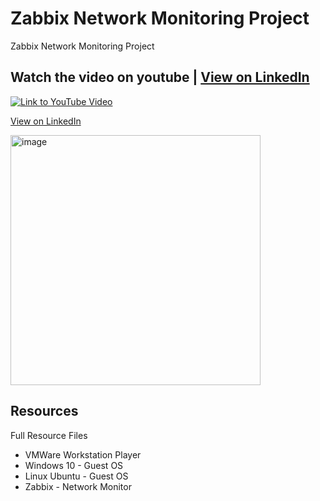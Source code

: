 # Zabbix Network Monitoring Project
Zabbix Network Monitoring Project

## Watch the video on youtube | [View on LinkedIn](https://www.linkedin.com/posts/kenneth-nweke-4a9456185_unlock-the-power-of-monitoring-with-zabbix-activity-7222518512160772097-0cDa?utm_source=share&utm_medium=member_desktop)
[![Link to YouTube Video](https://img.youtube.com/vi/g3N7bcDuzYU/0.jpg)](https://www.youtube.com/watch?v=g3N7bcDuzYU)

[View on LinkedIn](https://www.linkedin.com/posts/kenneth-nweke-4a9456185_unlock-the-power-of-monitoring-with-zabbix-activity-7222518512160772097-0cDa?utm_source=share&utm_medium=member_desktop)

<a href="https://github.com/user-attachments/assets/5b73ad30-ae1c-46b3-afe6-0b9cf2e9a7cf" target="_blank">
  <img src="https://github.com/user-attachments/assets/5b73ad30-ae1c-46b3-afe6-0b9cf2e9a7cf" alt="image" width="400" />
</a>

















## Resources
Full Resource Files
  - VMWare Workstation Player
  - Windows 10 - Guest OS
  - Linux Ubuntu - Guest OS
  - Zabbix - Network Monitor
